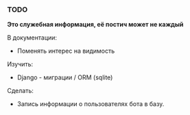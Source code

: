 ### TODO

**Это служебная информация, её постич может не каждый**


В документации:
- Поменять интерес на видимость

Изучить:
- Django - миграции / ORM (sqlite)

Сделать:
- Запись информации о пользователях бота в базу.   
